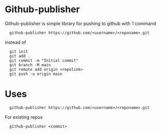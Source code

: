 # Github-publisher

Github-publisher is simple library for pushing to github with 1 command 
```shell
  github-publisher https://github.com/<username>/<reponame>.git
```

instead of 
```shell
  git init
  git add .
  git commit -m "Initial commit"
  git branch -M main
  git remote add origin <repolink>
  git push -u origin main
```

# Uses
```shell
  github-publisher https://github.com/<username>/<reponame>.git
```
For existing repos
```shell
  github-publisher <commit>
```

